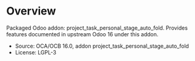 # Overview

Packaged Odoo addon: project_task_personal_stage_auto_fold. Provides features documented in upstream Odoo 16 under this addon.

- Source: OCA/OCB 16.0, addon project_task_personal_stage_auto_fold
- License: LGPL-3
